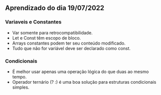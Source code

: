 ## Aprendizado do dia 19/07/2022

### Variaveis e Constantes

- Var somente para retrocompatibilidade.
- Let e Const têm escopo de bloco.
- Arrays constantes podem ter seu conteúdo modificado.
- Tudo que não for variável deve ser declarado como const.

### Condicionais
- É melhor usar apenas uma operação lógica do que duas ao mesmo tempo.
- Operador ternário (? :) é uma boa solução para estruturas condicionais simples.